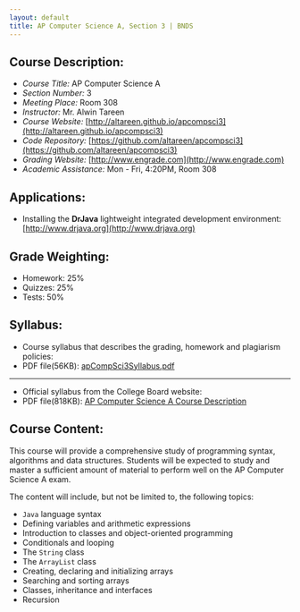 ```yaml
---
layout: default
title: AP Computer Science A, Section 3 | BNDS
---
```

## Course Description:

+ *Course Title:* AP Computer Science A
+ *Section Number:* 3
+ *Meeting Place:* Room 308
+ *Instructor:* Mr. Alwin Tareen
+ *Course Website:* [http://altareen.github.io/apcompsci3](http://altareen.github.io/apcompsci3)
+ *Code Repository:* [https://github.com/altareen/apcompsci3](https://github.com/altareen/apcompsci3)
+ *Grading Website:* [http://www.engrade.com](http://www.engrade.com)
+ *Academic Assistance:* Mon - Fri, 4:20PM, Room 308

## Applications:

+ Installing the **DrJava** lightweight integrated development environment: [http://www.drjava.org](http://www.drjava.org)

## Grade Weighting:

+ Homework: 25%
+ Quizzes: 25%
+ Tests: 50%

## Syllabus:

+ Course syllabus that describes the grading, homework and plagiarism policies:
+ PDF file(56KB): [apCompSci3Syllabus.pdf](/apcompsci3/assets/apCompSci3Syllabus.pdf)

---

+ Official syllabus from the College Board website:
+ PDF file(818KB): [AP Computer Science A Course Description](https://secure-media.collegeboard.org/digitalServices/pdf/ap/ap-computer-science-a-course-description.pdf)

## Course Content:

This course will provide a comprehensive study of programming syntax, algorithms
and data structures. Students will be expected to study and master a sufficient
amount of material to perform well on the AP Computer Science A exam.

The content will include, but not be limited to, the following topics:

+ `Java` language syntax
+ Defining variables and arithmetic expressions
+ Introduction to classes and object-oriented programming
+ Conditionals and looping
+ The `String` class
+ The `ArrayList` class
+ Creating, declaring and initializing arrays
+ Searching and sorting arrays
+ Classes, inheritance and interfaces
+ Recursion

